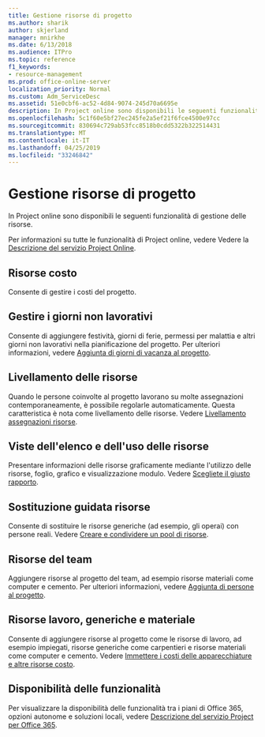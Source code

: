 ```yaml
---
title: Gestione risorse di progetto
ms.author: sharik
author: skjerland
manager: mnirkhe
ms.date: 6/13/2018
ms.audience: ITPro
ms.topic: reference
f1_keywords:
- resource-management
ms.prod: office-online-server
localization_priority: Normal
ms.custom: Adm_ServiceDesc
ms.assetid: 51e0cbf6-ac52-4d84-9074-245d70a6695e
description: In Project online sono disponibili le seguenti funzionalità di gestione delle risorse.
ms.openlocfilehash: 5c1f60e5bf27ec245fe2a5ef21f6fce4500e97cc
ms.sourcegitcommit: 830694c729ab53fcc8518b0cdd5322b322514431
ms.translationtype: MT
ms.contentlocale: it-IT
ms.lasthandoff: 04/25/2019
ms.locfileid: "33246842"
---
```

# <a name="project-resource-management"></a>Gestione risorse di progetto

In Project online sono disponibili le seguenti funzionalità di gestione delle risorse.
  
Per informazioni su tutte le funzionalità di Project online, vedere Vedere la [Descrizione del servizio Project Online](project-online-service-description.md).
  
## <a name="cost-resources"></a>Risorse costo
<a name="bkmk_CostResources"> </a>

Consente di gestire i costi del progetto.
  
## <a name="manage-nonworking-time"></a>Gestire i giorni non lavorativi
<a name="bkmk_Managenonworkingtime"> </a>

Consente di aggiungere festività, giorni di ferie, permessi per malattia e altri giorni non lavorativi nella pianificazione del progetto. Per ulteriori informazioni, vedere [Aggiunta di giorni di vacanza al progetto](https://go.microsoft.com/fwlink/p/?LinkId=271337).
  
## <a name="resource-leveling"></a>Livellamento delle risorse
<a name="bkmk_Resourceleveling"> </a>

Quando le persone coinvolte al progetto lavorano su molte assegnazioni contemporaneamente, è possibile regolarle automaticamente. Questa caratteristica è nota come livellamento delle risorse. Vedere [Livellamento assegnazioni risorse](https://go.microsoft.com/fwlink/p/?LinkId=271348).
  
## <a name="resource-sheet-and-usage-views"></a>Viste dell'elenco e dell'uso delle risorse
<a name="bkmk_resourcesheetandusageviews"> </a>

Presentare informazioni delle risorse graficamente mediante l'utilizzo delle risorse, foglio, grafico e visualizzazione modulo. Vedere [Scegliete il giusto rapporto](https://go.microsoft.com/fwlink/?LinkId=402920).
  
## <a name="resource-substitution"></a>Sostituzione guidata risorse
<a name="bkmk_ResourceSubstitution"> </a>

Consente di sostituire le risorse generiche (ad esempio, gli operai) con persone reali. Vedere [Creare e condividere un pool di risorse](https://go.microsoft.com/fwlink/?LinkId=402921).
  
## <a name="team-resources"></a>Risorse del team
<a name="bkmk_Teamresources"> </a>

Aggiungere risorse al progetto del team, ad esempio risorse materiali come computer e cemento. Per ulteriori informazioni, vedere [Aggiunta di persone al progetto](https://go.microsoft.com/fwlink/p/?LinkId=271347).
  
## <a name="work-generic-and-material-resources"></a>Risorse lavoro, generiche e materiale
<a name="bkmk_WorkGenericMaterialResources"> </a>

Consente di aggiungere risorse al progetto come le risorse di lavoro, ad esempio impiegati, risorse generiche come carpentieri e risorse materiali come computer e cemento. Vedere [Immettere i costi delle apparecchiature e altre risorse costo](https://go.microsoft.com/fwlink/?LinkId=402922).
  
## <a name="feature-availability"></a>Disponibilità delle funzionalità
<a name="bkmk_WorkGenericMaterialResources"> </a>

Per visualizzare la disponibilità delle funzionalità tra i piani di Office 365, opzioni autonome e soluzioni locali, vedere [Descrizione del servizio Project per Office 365](http://technet.microsoft.com/library/f610ba5b-57d0-4324-a205-bce300adc7a3.aspx).
  

